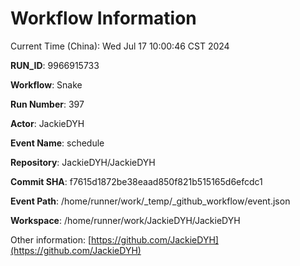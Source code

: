 # Workflow Information

Current Time (China): Wed Jul 17 10:00:46 CST 2024  

**RUN_ID**: 9966915733  

**Workflow**: Snake  

**Run Number**: 397  

**Actor**: JackieDYH  

**Event Name**: schedule  

**Repository**: JackieDYH/JackieDYH  

**Commit SHA**: f7615d1872be38eaad850f821b515165d6efcdc1  

**Event Path**: /home/runner/work/_temp/_github_workflow/event.json  

**Workspace**: /home/runner/work/JackieDYH/JackieDYH  

Other information: [https://github.com/JackieDYH](https://github.com/JackieDYH)
